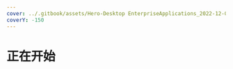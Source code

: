 ```yaml
---
cover: ../.gitbook/assets/Hero-Desktop EnterpriseApplications_2022-12-08-192047_ivzd.webp
coverY: -150
---
```


# 正在开始
